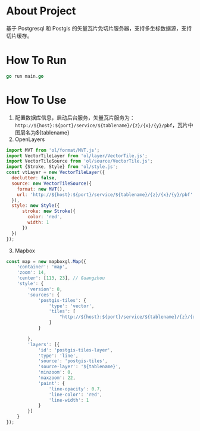 # About Project
基于 Postgresql 和 Postgis 的矢量瓦片免切片服务器，支持多坐标数据源，支持切片缓存。

# How To Run
```go
go run main.go
```

# How To Use
1. 配置数据库信息，启动后台服务，矢量瓦片服务为：`http://${host}:${port}/service/${tablename}/{z}/{x}/{y}/pbf`，瓦片中图层名为${tablename}
2. OpenLayers
```js
import MVT from 'ol/format/MVT.js';
import VectorTileLayer from 'ol/layer/VectorTile.js';
import VectorTileSource from 'ol/source/VectorTile.js';
import {Stroke, Style} from 'ol/style.js';
const vtLayer = new VectorTileLayer({
  declutter: false,
  source: new VectorTileSource({
    format: new MVT(),
    url: 'http://${host}:${port}/service/${tablename}/{z}/{x}/{y}/pbf'  // ${host} ${port} ${tablename}需要替换
  }),
  style: new Style({
      stroke: new Stroke({
        color: 'red',
        width: 1
      })
  })
});
```
3. Mapbox
```js
const map = new mapboxgl.Map({
    'container': 'map',
    'zoom': 14,
    'center': [113, 23], // Guangzhou
    'style': {
        'version': 8,
        'sources': {
            'postgis-tiles': {
                'type': 'vector',
                'tiles': [
                    "http://${host}:${port}/service/${tablename}/{z}/{x}/{y}/pbf"
                ]
            }

        },
        'layers': [{
            'id': 'postgis-tiles-layer',
            'type': 'line',
            'source': 'postgis-tiles',
            'source-layer': '${tablename}', 
            'minzoom': 0,
            'maxzoom': 22,
            'paint': {
                'line-opacity': 0.7,
                'line-color': 'red',
                'line-width': 1
            }
        }]
    }
});
```